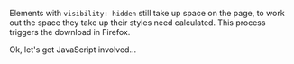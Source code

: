 Elements with `visibility: hidden` still take up space on the page, to work out the space they take up their styles need calculated. This process triggers the download in Firefox.

Ok, let's get JavaScript involved…
